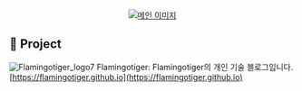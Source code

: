 <div align="center">
<a href="https://hakbeomhong.netlify.app/"> <img src="https://github.com/flamingotiger/flamingotiger/assets/29449263/c95ac505-a245-4d00-97a9-936431473cce" alt="메인 이미지"/>
 </a>
</div>

## 🚀 Project

![Flamingotiger_logo7](https://user-images.githubusercontent.com/29449263/97399951-90e5c000-1931-11eb-825d-90a2a2830e20.png)
Flamingotiger: Flamingotiger의 개인 기술 블로그입니다. [https://flamingotiger.github.io](https://flamingotiger.github.io)
 
<!--
**flamingotiger/flamingotiger** is a ✨ _special_ ✨ repository because its `README.md` (this file) appears on your GitHub profile.

Here are some ideas to get you started:

- 🔭 I’m currently working on ...
- 🌱 I’m currently learning ...
- 👯 I’m looking to collaborate on ...
- 🤔 I’m looking for help with ...
- 💬 Ask me about ...
- 📫 How to reach me: ...
- 😄 Pronouns: ...
- ⚡ Fun fact: ...
-->
